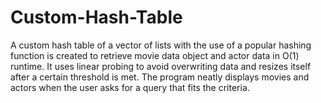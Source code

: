 # Custom-Hash-Table
A custom hash table of a vector of lists with the use of a popular hashing function is created to retrieve movie data object and actor data in O(1) runtime. It uses linear probing to avoid overwriting data and resizes itself after a certain threshold is met. The program neatly displays movies and actors when the user asks for a query that fits the criteria. 
